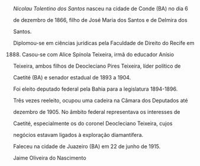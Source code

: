 

*Nicolau Tolentino dos Santos* nasceu na cidade de Conde (BA) no dia 6

de dezembro de 1866, filho de José Maria dos Santos e de Delmira dos

Santos.



Diplomou-se em ciências jurídicas pela Faculdade de Direito do Recife em

1888. Casou-se com Alice Spínola Teixeira, irmã do educador Anísio

Teixeira, ambos filhos de Deocleciano Pires Teixeira, líder político de

Caetité (BA) e senador estadual de 1893 a 1904.



Foi eleito deputado federal pela Bahia para a legislatura 1894-1896.

Três vezes reeleito, ocupou uma cadeira na Câmara dos Deputados até

dezembro de 1905. No âmbito federal representava os interesses de

Caetité, especialmente os do coronel Deocleciano Teixeira, cujos

negócios estavam ligados à exploração diamantífera.



Faleceu na cidade de Juazeiro (BA) em 22 de junho de 1915.



Jaime Oliveira do Nascimento



